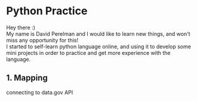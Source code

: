 # Python Practice

Hey there :)
<br/>My name is David Perelman and I would like to learn new things, and won't miss any opportunity for this!
<br/>I started to self-learn python language online, and using it to develop some mini projects in order to practice and get more experience with the language. 

## 1. Mapping
connecting to data.gov API 